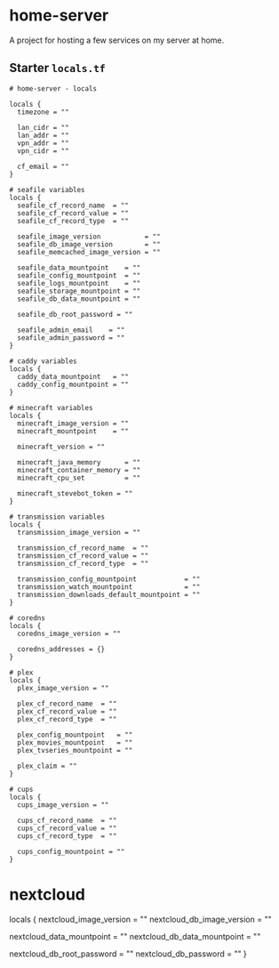# home-server

A project for hosting a few services on my server at home.

## Starter `locals.tf`

```hcl
# home-server - locals

locals {
  timezone = ""

  lan_cidr = ""
  lan_addr = ""
  vpn_addr = ""
  vpn_cidr = ""

  cf_email = ""
}

# seafile variables
locals {
  seafile_cf_record_name  = ""
  seafile_cf_record_value = ""
  seafile_cf_record_type  = ""

  seafile_image_version           = ""
  seafile_db_image_version        = ""
  seafile_memcached_image_version = ""

  seafile_data_mountpoint    = ""
  seafile_config_mountpoint  = ""
  seafile_logs_mountpoint    = ""
  seafile_storage_mountpoint = ""
  seafile_db_data_mountpoint = ""

  seafile_db_root_password = ""

  seafile_admin_email    = ""
  seafile_admin_password = ""
}

# caddy variables
locals {
  caddy_data_mountpoint   = ""
  caddy_config_mountpoint = ""
}

# minecraft variables
locals {
  minecraft_image_version = ""
  minecraft_mountpoint    = ""

  minecraft_version = ""

  minecraft_java_memory      = ""
  minecraft_container_memory = ""
  minecraft_cpu_set          = ""

  minecraft_stevebot_token = ""
}

# transmission variables
locals {
  transmission_image_version = ""

  transmission_cf_record_name  = ""
  transmission_cf_record_value = ""
  transmission_cf_record_type  = ""

  transmission_config_mountpoint            = ""
  transmission_watch_mountpoint             = ""
  transmission_downloads_default_mountpoint = ""
}

# coredns
locals {
  coredns_image_version = ""

  coredns_addresses = {}
}

# plex
locals {
  plex_image_version = ""

  plex_cf_record_name  = ""
  plex_cf_record_value = ""
  plex_cf_record_type  = ""

  plex_config_mountpoint   = ""
  plex_movies_mountpoint   = ""
  plex_tvseries_mountpoint = ""

  plex_claim = ""
}

# cups
locals {
  cups_image_version = ""

  cups_cf_record_name  = ""
  cups_cf_record_value = ""
  cups_cf_record_type  = ""

  cups_config_mountpoint = ""
}
```

# nextcloud
locals {
  nextcloud_image_version    = ""
  nextcloud_db_image_version = ""

  nextcloud_data_mountpoint    = ""
  nextcloud_db_data_mountpoint = ""

  nextcloud_db_root_password = ""
  nextcloud_db_password      = ""
}
